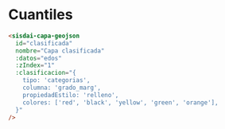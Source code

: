 # Cuantiles

<capas-ClasificacionCategorias />

```html
<sisdai-capa-geojson
  id="clasificada"
  nombre="Capa clasificada"
  :datos="edos"
  :zIndex="1"
  :clasificacion="{
    tipo: 'categorias',
    columna: 'grado_marg',
    propiedadEstilo: 'relleno',
    colores: ['red', 'black', 'yellow', 'green', 'orange'],
  }"
/>
```

